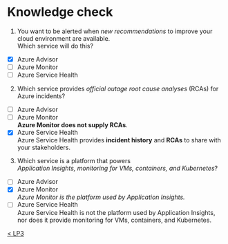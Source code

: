 # Knowledge check

1. You want to be alerted when _new recommendations_ to improve your cloud environment are available.  
Which service will do this?
- [X] Azure Advisor
- [ ] Azure Monitor
- [ ] Azure Service Health
2. Which service provides _official outage root cause analyses_ (RCAs) for Azure incidents?
- [ ] Azure Advisor
- [ ] Azure Monitor  
**Azure Monitor does not supply RCAs**.
- [X] Azure Service Health  
Azure Service Health provides **incident history** and **RCAs** to share with your stakeholders.
3. Which service is a platform that powers  
_Application Insights, monitoring for VMs, containers, and Kubernetes_?
- [ ] Azure Advisor
- [X] Azure Monitor  
_Azure Monitor is the platform used by Application Insights._
- [ ] Azure Service Health  
Azure Service Health is not the platform used by Application Insights,  
nor does it provide monitoring for VMs, containers, and Kubernetes.

[< LP3](3-lp-az-900.md)
